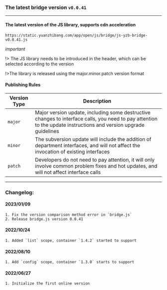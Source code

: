 ### The latest bridge version `v0.0.41`

---

#### The latest version of the JS library, supports cdn acceleration

`https://static.yuanzhibang.com/app/open/js/bridge/js-yzb-bridge-v0.0.41.js`

_important_

!> The JS library needs to be introduced in the header, which can be selected according to the version

!>The library is released using the major.minor.patch version format

#### Publishing Rules

| Version Type | Description                                                                                                                                                      |
| ------------ | ---------------------------------------------------------------------------------------------------------------------------------------------------------------- |
| `major`      | Major version update, including some destructive changes to interface calls, you need to pay attention to the update instructions and version upgrade guidelines |
| `minor`      | The subversion update will include the addition of department interfaces, and will not affect the invocation of existing interfaces                              |
| `patch`      | Developers do not need to pay attention, it will only involve common problem fixes and hot updates, and will not affect interface calls                          |

---

### Changelog:

#### 2023/01/09

```
1. Fix the version comparison method error in `bridge.js`
2. Release bridge.js version 0.0.41
```

#### 2022/10/24

```
1. Added `list` scope, container `1.4.2` started to support
```

#### 2022/08/10

```
1. Add `config` scope, container `1.3.0` starts to support
```

#### 2022/06/27

```
1. Initialize the first online version
```

